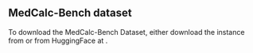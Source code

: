 ## MedCalc-Bench dataset

To download the MedCalc-Bench Dataset, either download the instance from or from HuggingFace at .

